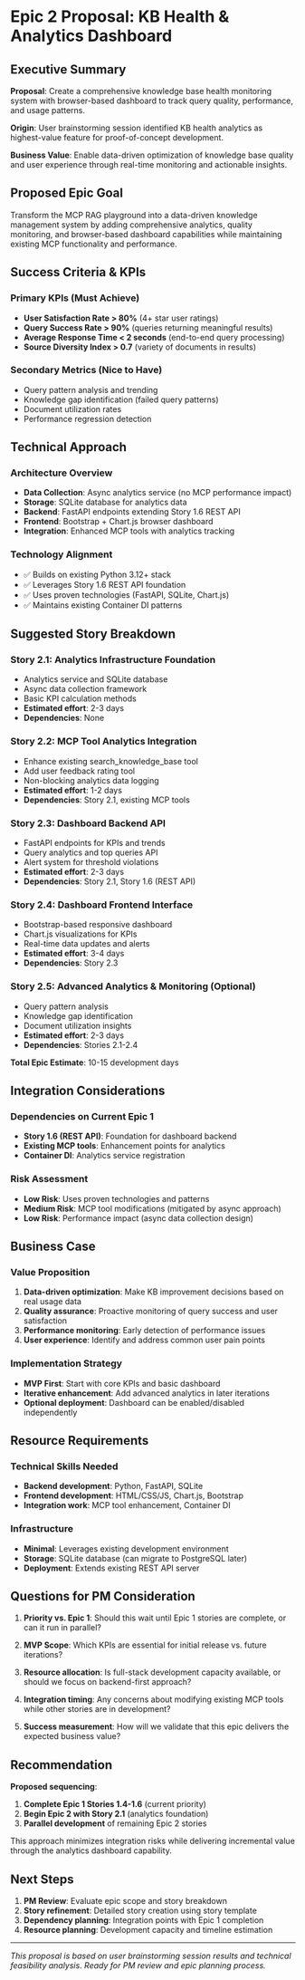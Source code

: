 # Epic 2 Proposal: KB Health & Analytics Dashboard

## Executive Summary

**Proposal**: Create a comprehensive knowledge base health monitoring system with browser-based dashboard to track query quality, performance, and usage patterns.

**Origin**: User brainstorming session identified KB health analytics as highest-value feature for proof-of-concept development.

**Business Value**: Enable data-driven optimization of knowledge base quality and user experience through real-time monitoring and actionable insights.

## Proposed Epic Goal

Transform the MCP RAG playground into a data-driven knowledge management system by adding comprehensive analytics, quality monitoring, and browser-based dashboard capabilities while maintaining existing MCP functionality and performance.

## Success Criteria & KPIs

### Primary KPIs (Must Achieve)
- **User Satisfaction Rate > 80%** (4+ star user ratings)
- **Query Success Rate > 90%** (queries returning meaningful results)
- **Average Response Time < 2 seconds** (end-to-end query processing)
- **Source Diversity Index > 0.7** (variety of documents in results)

### Secondary Metrics (Nice to Have)
- Query pattern analysis and trending
- Knowledge gap identification (failed query patterns)
- Document utilization rates
- Performance regression detection

## Technical Approach

### Architecture Overview
- **Data Collection**: Async analytics service (no MCP performance impact)
- **Storage**: SQLite database for analytics data
- **Backend**: FastAPI endpoints extending Story 1.6 REST API
- **Frontend**: Bootstrap + Chart.js browser dashboard
- **Integration**: Enhanced MCP tools with analytics tracking

### Technology Alignment
- ✅ Builds on existing Python 3.12+ stack
- ✅ Leverages Story 1.6 REST API foundation
- ✅ Uses proven technologies (FastAPI, SQLite, Chart.js)
- ✅ Maintains existing Container DI patterns

## Suggested Story Breakdown

### **Story 2.1: Analytics Infrastructure Foundation**
- Analytics service and SQLite database
- Async data collection framework
- Basic KPI calculation methods
- **Estimated effort**: 2-3 days
- **Dependencies**: None

### **Story 2.2: MCP Tool Analytics Integration** 
- Enhance existing search_knowledge_base tool
- Add user feedback rating tool
- Non-blocking analytics data logging
- **Estimated effort**: 1-2 days
- **Dependencies**: Story 2.1, existing MCP tools

### **Story 2.3: Dashboard Backend API**
- FastAPI endpoints for KPIs and trends
- Query analytics and top queries API
- Alert system for threshold violations
- **Estimated effort**: 2-3 days
- **Dependencies**: Story 2.1, Story 1.6 (REST API)

### **Story 2.4: Dashboard Frontend Interface**
- Bootstrap-based responsive dashboard
- Chart.js visualizations for KPIs
- Real-time data updates and alerts
- **Estimated effort**: 3-4 days
- **Dependencies**: Story 2.3

### **Story 2.5: Advanced Analytics & Monitoring** (Optional)
- Query pattern analysis
- Knowledge gap identification
- Document utilization insights
- **Estimated effort**: 2-3 days
- **Dependencies**: Stories 2.1-2.4

**Total Epic Estimate**: 10-15 development days

## Integration Considerations

### Dependencies on Current Epic 1
- **Story 1.6 (REST API)**: Foundation for dashboard backend
- **Existing MCP tools**: Enhancement points for analytics
- **Container DI**: Analytics service registration

### Risk Assessment
- **Low Risk**: Uses proven technologies and patterns
- **Medium Risk**: MCP tool modifications (mitigated by async approach)
- **Low Risk**: Performance impact (async data collection design)

## Business Case

### Value Proposition
1. **Data-driven optimization**: Make KB improvement decisions based on real usage data
2. **Quality assurance**: Proactive monitoring of query success and user satisfaction
3. **Performance monitoring**: Early detection of performance issues
4. **User experience**: Identify and address common user pain points

### Implementation Strategy
- **MVP First**: Start with core KPIs and basic dashboard
- **Iterative enhancement**: Add advanced analytics in later iterations
- **Optional deployment**: Dashboard can be enabled/disabled independently

## Resource Requirements

### Technical Skills Needed
- **Backend development**: Python, FastAPI, SQLite
- **Frontend development**: HTML/CSS/JS, Chart.js, Bootstrap
- **Integration work**: MCP tool enhancement, Container DI

### Infrastructure
- **Minimal**: Leverages existing development environment
- **Storage**: SQLite database (can migrate to PostgreSQL later)
- **Deployment**: Extends existing REST API server

## Questions for PM Consideration

1. **Priority vs. Epic 1**: Should this wait until Epic 1 stories are complete, or can it run in parallel?

2. **MVP Scope**: Which KPIs are essential for initial release vs. future iterations?

3. **Resource allocation**: Is full-stack development capacity available, or should we focus on backend-first approach?

4. **Integration timing**: Any concerns about modifying existing MCP tools while other stories are in development?

5. **Success measurement**: How will we validate that this epic delivers the expected business value?

## Recommendation

**Proposed sequencing**:
1. **Complete Epic 1 Stories 1.4-1.6** (current priority)
2. **Begin Epic 2 with Story 2.1** (analytics foundation)
3. **Parallel development** of remaining Epic 2 stories

This approach minimizes integration risks while delivering incremental value through the analytics dashboard capability.

## Next Steps

1. **PM Review**: Evaluate epic scope and story breakdown
2. **Story refinement**: Detailed story creation using story template
3. **Dependency planning**: Integration points with Epic 1 completion
4. **Resource planning**: Development capacity and timeline estimation

---

*This proposal is based on user brainstorming session results and technical feasibility analysis. Ready for PM review and epic planning process.*